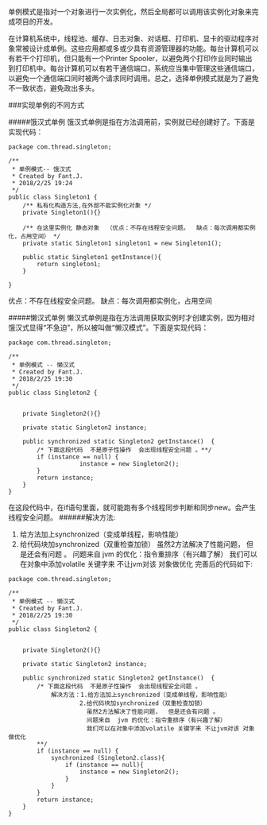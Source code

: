 单例模式是指对一个对象进行一次实例化，然后全局都可以调用该实例化对象来完成项目的开发。

在计算机系统中，线程池、缓存、日志对象、对话框、打印机、显卡的驱动程序对象常被设计成单例。这些应用都或多或少具有资源管理器的功能。每台计算机可以有若干个打印机，但只能有一个Printer Spooler，以避免两个打印作业同时输出到打印机中。每台计算机可以有若干通信端口，系统应当集中管理这些通信端口，以避免一个通信端口同时被两个请求同时调用。总之，选择单例模式就是为了避免不一致状态，避免政出多头。

###实现单例的不同方式

#####饿汉式单例
饿汉式单例是指在方法调用前，实例就已经创建好了。下面是实现代码：
```
package com.thread.singleton;

/**
 * 单例模式-- 饿汉式
 * Created by Fant.J.
 * 2018/2/25 19:24
 */
public class Singleton1 {
    /** 私有化构造方法,在外部不能实例化对象 */
    private Singleton1(){}

    /** 在这里实例化 静态对象  （优点：不存在线程安全问题。  缺点：每次调用都实例化，占用空间） */
    private static Singleton1 singleton1 = new Singleton1();

    public static Singleton1 getInstance(){
        return singleton1;
    }

}

```
优点：不存在线程安全问题。  缺点：每次调用都实例化，占用空间

#####懒汉式单例
懒汉式单例是指在方法调用获取实例时才创建实例，因为相对饿汉式显得“不急迫”，所以被叫做“懒汉模式”。下面是实现代码：
```
package com.thread.singleton;

/**
 * 单例模式 -- 懒汉式
 * Created by Fant.J.
 * 2018/2/25 19:30
 */
public class Singleton2 {


    private Singleton2(){}

    private static Singleton2 instance;

    public synchronized static Singleton2 getInstance()  {
        /* 下面这段代码  不是原子性操作  会出现线程安全问题 。**/
        if (instance == null) {
                    instance = new Singleton2();                            
        }
        return instance;
    }
}

```
在这段代码中，在if语句里面，就可能跑有多个线程同步判断和同步new。会产生线程安全问题。
######解决方法:
1. 给方法加上synchronized（变成单线程，影响性能）
2. 给代码块加synchronized（双重检查加锁）
                      虽然2方法解决了性能问题，  但是还会有问题 。
                      问题来自  jvm 的优化：指令重排序（有兴趣了解）
                      我们可以在对象中添加volatile 关键字来 不让jvm对该 对象做优化
完善后的代码如下:
```
package com.thread.singleton;

/**
 * 单例模式 -- 懒汉式
 * Created by Fant.J.
 * 2018/2/25 19:30
 */
public class Singleton2 {


    private Singleton2(){}

    private static Singleton2 instance;

    public synchronized static Singleton2 getInstance()  {
        /* 下面这段代码  不是原子性操作  会出现线程安全问题 。
            解决方法：1.给方法加上synchronized（变成单线程，影响性能）
                    2.给代码块加synchronized（双重检查加锁）
                      虽然2方法解决了性能问题，  但是还会有问题 。
                      问题来自  jvm 的优化：指令重排序（有兴趣了解）
                      我们可以在对象中添加volatile 关键字来 不让jvm对该 对象做优化
        **/
        if (instance == null) {
            synchronized (Singleton2.class){
                if (instance == null){
                    instance = new Singleton2();
                }
            }
        }
        return instance;
    }
}

```
